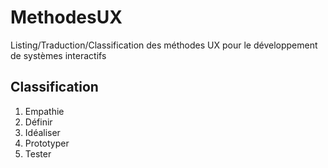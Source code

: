 # MethodesUX
Listing/Traduction/Classification des méthodes UX pour le développement de systèmes interactifs 

Classification
--------------
1. Empathie
2. Définir
3. Idéaliser
4. Prototyper
5. Tester